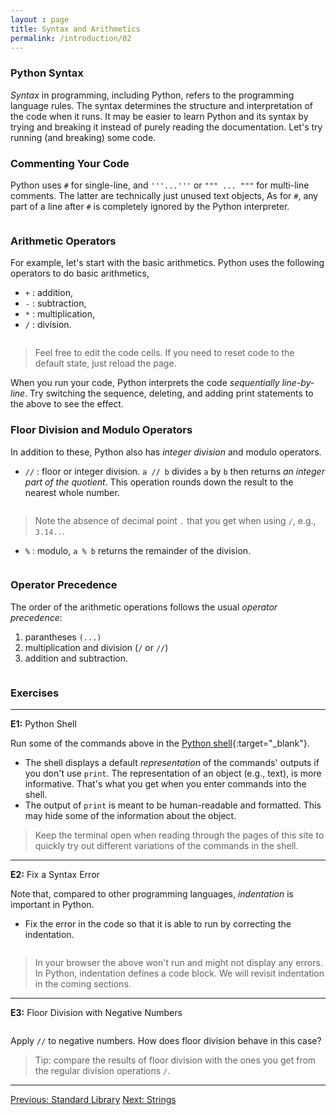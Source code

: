 ```yaml
---
layout : page
title: Syntax and Arithmetics
permalink: /introduction/02
---
```


### Python Syntax

*Syntax* in programming, including Python, refers to the programming language rules.
The syntax determines the structure and interpretation of the code when it runs.
It may be easier to learn Python and its syntax by trying and breaking
it instead of purely reading the documentation. Let's try running (and breaking)
some code.

### Commenting Your Code

Python uses `#` for single-line, and `'''...'''` or `""" ... """` for multi-line
comments. The latter are technically just unused text objects, As for `#`, any part
of a line after `#` is completely ignored by the Python interpreter.

<div class="language-python highlighter-rouge">
<pre class="highlight"><script type="py-editor" worker>
# This is single a comment

'''
This is multi-line comment
everything between
the triple ' or triple " quotes
are ignored. E.g., this doesn't print

print(123)
'''

print(42) # this prints the value "42" <-- command comment
</script></pre></div>

### Arithmetic Operators

For example, let's start with the basic arithmetics. Python uses the following
operators to do basic arithmetics,

- `+` : addition,
- `-` : subtraction,
- `*` : multiplication,
- `/` : division.

<div class="language-python highlighter-rouge">
<pre class="highlight"><script type="py-editor" worker>
print(10 + 5)
print(21 * 2)
print(22 / 7)
</script></pre></div>

> Feel free to edit the code cells. If you need to reset code to the default
state, just reload the page.

When you run your code, Python interprets the code *sequentially line-by-line*.
Try switching the sequence, deleting, and adding print statements to the
above to see the effect.

### Floor Division and Modulo Operators

In addition to these, Python also has *integer division* and modulo operators.

- `//` : floor or integer division. `a // b` divides `a` by `b` then returns *an
integer part of the quotient*. This operation rounds down the result to the nearest
whole number.

<div class="language-python highlighter-rouge">
<pre class="highlight"><script type="py-editor" worker>
print(22 // 7)
</script></pre></div>

> Note the absence of decimal point `.` that you get when using `/`, e.g., `3.14..`.

- `%` : modulo, `a % b` returns the remainder of the division.

<div class="language-python highlighter-rouge">
<pre class="highlight"><script type="py-editor" worker>
print(22 % 7)
</script></pre></div>

### Operator Precedence

The order of the arithmetic operations follows the usual *operator precedence*:

1. parantheses `(...)`
1. multiplication and division (`/` or `//`)
1. addition and subtraction.

<div class="language-python highlighter-rouge">
<pre class="highlight"><script type="py-editor" worker>
print((1 + 2)* 3)
print( 1 + 2 * 3)
</script></pre></div>

### Exercises

---
**E1:** Python Shell

Run some of the commands above in the [Python shell](/pythonlab/terminal/){:target="_blank"}.

- The shell displays a default *representation* of the commands' outputs if you
don't use `print`. The representation of an object (e.g., text), is more
informative. That's what you get when you enter commands into the shell.
- The output of `print` is meant to be human-readable and formatted. This may
hide some of the information about the object.

> Keep the terminal open when reading through the pages of this site to quickly
try out different variations of the commands in the shell.

---
**E2:** Fix a Syntax Error

Note that, compared to other programming languages, *indentation* is important
in Python.

- Fix the error in the code so that it is able to run by correcting the indentation.

<div class="language-python highlighter-rouge">
<pre class="highlight"><script type="py-editor" worker>
print(1 + 2)
  print(3 + 4)
</script></pre></div>

> In your browser the above won't run and might not display any errors. In Python,
indentation defines a code block. We will revisit indentation in the coming sections.

---
**E3:** Floor Division with Negative Numbers

<div class="language-python highlighter-rouge">
<pre class="highlight"><script type="py-editor" worker>
print( -13 // 7  )
print(-(13 // 7) )
</script></pre></div>

Apply `//` to negative numbers. How does floor division behave in this case?

> Tip: compare the results of floor division with the ones you get from the
regular division operations `/`.

---

<div class="prevnextlinks">
    <a id="previous" href="01">Previous: Standard Library</a>
    <a id="next" href="03">Next: Strings</a>
</div>
<script src="{{ '/assets/js/navigation.js' | relative_url }}" defer></script>
